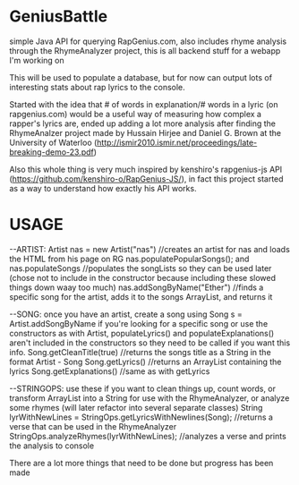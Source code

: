 GeniusBattle
============

simple Java API for querying RapGenius.com, also includes rhyme analysis through the RhymeAnalyzer project, this is all backend stuff for a webapp I'm working on

This will be used to populate a database, but for now can output lots of interesting stats about rap lyrics to the console.

Started with the idea that # of words in explanation/# words in a lyric (on rapgenius.com) would be a useful way of measuring how complex a rapper's lyrics are, ended up adding a lot more analysis after finding the RhymeAnalzer project made by Hussain Hirjee and Daniel G. Brown at the University of Waterloo (http://ismir2010.ismir.net/proceedings/late-breaking-demo-23.pdf)

Also this whole thing is very much inspired by kenshiro's rapgenius-js API (https://github.com/kenshiro-o/RapGenius-JS/), in fact this project started as a way to understand how exactly his API works.


USAGE
============
--ARTIST:
Artist nas = new Artist("nas") //creates an artist for nas and loads the HTML from his page on RG
nas.populatePopularSongs(); and nas.populateSongs //populates the songLists so they can be used later (chose not to include in the constructor because including these slowed things down waay too much)
nas.addSongByName("Ether") //finds a specific song for the artist, adds it to the songs ArrayList, and returns it

--SONG:
once you have an artist, create a song using Song s = Artist.addSongByName if you're looking for a specific song or use the constructors
as with Artist, populateLyrics() and populateExplanations() aren't included in the constructors so they need to be called if you want this info.
Song.getCleanTitle(true) //returns the songs title as a String in the format Artist - Song
Song.getLyrics() //returns an ArrayList containing the lyrics
Song.getExplanations() //same as with getLyrics

--STRINGOPS:
use these if you want to clean things up, count words, or transform ArrayList<String> into a String for use with the RhymeAnalyzer, or analyze some rhymes (will later refactor into several separate classes)
String lyrWithNewLines = StringOps.getLyricsWithNewlines(Song); //returns a verse that can be used in the RhymeAnalyzer
StringOps.analyzeRhymes(lyrWithNewLines); //analyzes a verse and prints the analysis to console


There are a lot more things that need to be done but progress has been made






